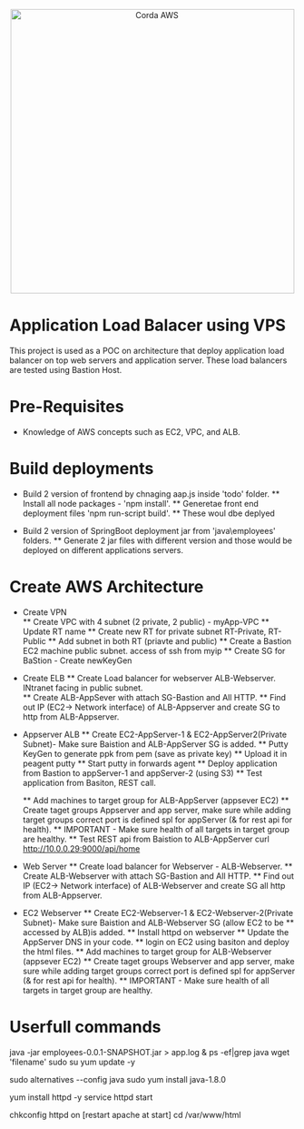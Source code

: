 <p align="center">
  <img src="https://d1.awsstatic.com/partner-network/QuickStart/datasheets/corda-blockchain-architecture-on-aws.c64c5b243a62f2c9efde32e0cc337c045127fda2.png" alt="Corda AWS" width="500">
</p>

# Application Load Balacer using VPS

This project is used as a POC on architecture that deploy application load balancer on top web servers and application server. These load balancers are tested using Bastion Host.

# Pre-Requisites

* Knowledge of AWS concepts such as EC2, VPC, and ALB.

# Build deployments

* Build 2 version of frontend by chnaging aap.js inside 'todo' folder.
  ** Install all node packages - 'npm install'.
  ** Generetae front end deployment files 'npm run-script build'.
  ** These woul dbe deplyed 

* Build 2 version of SpringBoot deployment jar from 'java\employees' folders.
  ** Generate 2 jar files with different version and those would be deployed on different applications servers.

# Create AWS Architecture 
* Create VPN	
	** Create VPC with  4 subnet (2 private, 2 public) - myApp-VPC
	** Update RT name
	** Create new RT for private subnet           RT-Private, RT-Public
	** Add subnet in both RT (priavte and public) 
	** Create a Bastion EC2 machine public subnet. access of ssh from myip
	** Create SG for BaStion - Create newKeyGen	

* Create ELB
	** Create Load balancer for webserver ALB-Webserver. INtranet facing in public subnet.	
	** Create ALB-AppSever with attach SG-Bastion and All HTTP.
	** Find out IP (EC2-> Network interface) of ALB-Appserver and create SG to http from ALB-Appserver.
	
* Appserver ALB
	** Create EC2-AppServer-1 & EC2-AppServer2(Private Subnet)- Make sure Baistion and ALB-AppServer SG is added.
	** Putty KeyGen to generate ppk from pem (save as private key)
	** Upload it in peagent putty
	** Start putty in forwards agent 
	** Deploy application from Bastion to appServer-1 and appServer-2 (using S3)
	** Test application from Basiton, REST call.
	
	** Add machines to target group for ALB-AppServer (appsever EC2)
	** Create taget groups Appserver and app server, make sure while adding target groups correct port is defined spl for appServer (& for rest api for health).
	** IMPORTANT - Make sure health of all targets in target group are healthy.
	** Test REST api from Baistion to ALB-AppServer
	    curl http://10.0.0.29:9000/api/home
	
* Web Server
  ** Create load balancer for Webserver - ALB-Webserver.
	** Create ALB-Webserver with attach SG-Bastion and All HTTP.
	** Find out IP (EC2-> Network interface) of ALB-Webserver and create SG all http from ALB-Appserver.
	
* EC2 Webserver
	** Create EC2-Webserver-1 & EC2-Webserver-2(Private Subnet)- Make sure Baistion and ALB-Webserver SG (allow EC2 to be ** accessed by ALB)is added.
	** Install httpd on webserver
	** Update the AppServer DNS in your code.
	** login on EC2 using basiton and deploy the html files.
	** Add machines to target group for ALB-Webserver (appsever EC2)
	** Create taget groups Webserver and app server, make sure while adding target groups correct port is defined spl for appServer (& for rest api for health).
	** IMPORTANT - Make sure health of all targets in target group are healthy.

# Userfull commands	
  java -jar employees-0.0.1-SNAPSHOT.jar > app.log &
  ps -ef|grep java
  wget 'filename'
  sudo su
  yum update -y

  sudo alternatives --config java
  sudo yum install java-1.8.0

  yum install httpd -y 
  service httpd start

  chkconfig httpd on  [restart apache at start]
  cd /var/www/html


